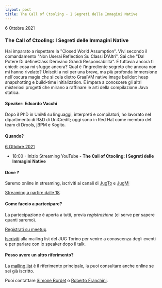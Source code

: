 ```yaml
---
layout: post
title: The Call of Ctooling - I Segreti delle Immagini Native
---
```


6 Ottobre 2021

### The Call of Ctooling: I Segreti delle Immagini Native

Hai imparato a rispettare la "Closed World Assumption". Vivi secondo il comandamento "Non Userai Reflection Su Classi D'Altri". Sai che "Dal Potere Di defineClass Derivano Grandi Responsabilità". E tuttavia ancora ti chiedi: cosa mi sfugge ancora? Qual è l'ingrediente segreto che ancora non mi hanno rivelato? Unisciti a noi per una breve, ma più profonda immersione nell'oscura magia che si cela dietro GraalVM native image builder: heap snapshotting e build-time initialization. E impara a conoscere gli altri misteriosi progetti che mirano a raffinare le arti della compilazione Java statica.

#### Speaker: Edoardo Vacchi

Dopo il PhD in UniMi su linguaggi, interpreti e compilatori, ho lavorato nel dipartimento di R&D di UniCredit; oggi sono in Red Hat come membro del team di Drools, jBPM e Kogito.

#### Quando?

<u>6 Ottobre 2021</u>

* 18:00 - Inizio Streaming YouTube - **The Call of Ctooling: I Segreti delle Immagini Native**

#### Dove ?

Saremo online in streaming, iscriviti ai canali di [JugTo](https://youtube.com/c/JUGTorino) e [JugMi](https://youtube.com/c/JUGMilano)

[Streaming a partire dalle 18](https://www.youtube.com/watch?v=QVcdnmc1p08)

#### Come faccio a partecipare?

La partecipazione è aperta a tutti, previa *registrazione* (ci serve per sapere quanti saremo).

[Registrati su meetup](https://www.meetup.com/JUGTorino/events/280971926/).

[Iscriviti](/subscribe/) alla mailing list del JUG Torino per venire a conoscenza degli eventi e per parlare con lo speaker dopo il talk.

#### Posso avere un altro riferimento?

La [mailing list](https://groups.yahoo.com/groups/it-torino-java-jug) è il riferimento principale, la puoi consultare anche online se sei già iscritto.

Puoi contattare [Simone Bordet](/people/simonebordet/) o [Roberto Franchini](/people/robertofranchini/).
